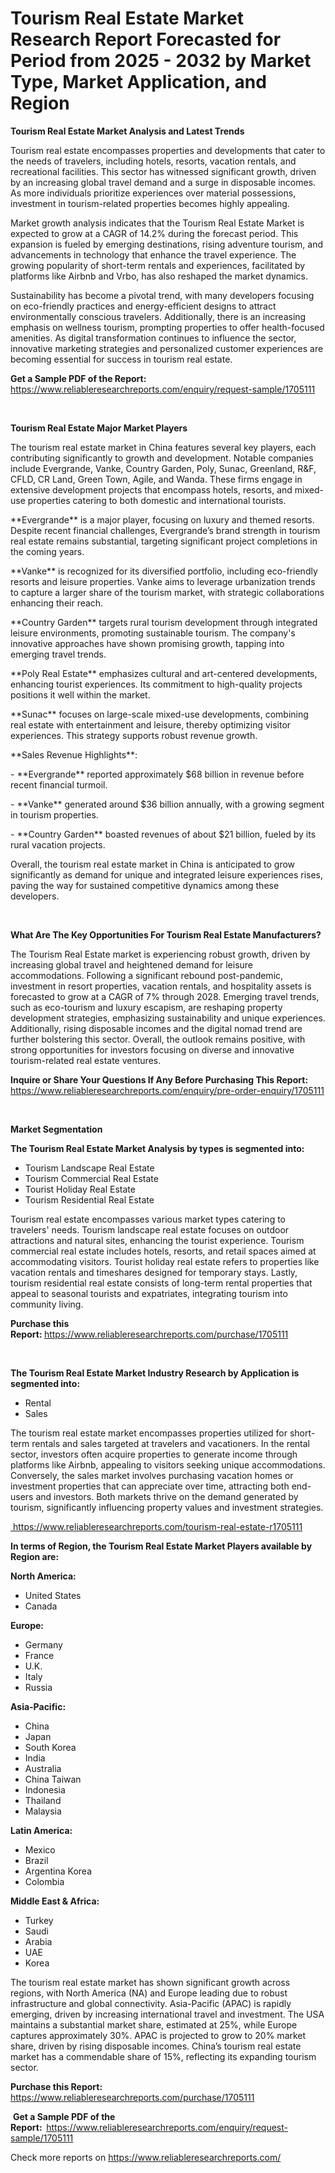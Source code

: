 <p><h1>Tourism Real Estate Market Research Report Forecasted for Period from 2025 -  2032 by Market Type, Market Application, and Region</h1></p><p><strong>Tourism Real Estate Market Analysis and Latest Trends</strong></p>
<p><p>Tourism real estate encompasses properties and developments that cater to the needs of travelers, including hotels, resorts, vacation rentals, and recreational facilities. This sector has witnessed significant growth, driven by an increasing global travel demand and a surge in disposable incomes. As more individuals prioritize experiences over material possessions, investment in tourism-related properties becomes highly appealing.</p><p>Market growth analysis indicates that the Tourism Real Estate Market is expected to grow at a CAGR of 14.2% during the forecast period. This expansion is fueled by emerging destinations, rising adventure tourism, and advancements in technology that enhance the travel experience. The growing popularity of short-term rentals and experiences, facilitated by platforms like Airbnb and Vrbo, has also reshaped the market dynamics.</p><p>Sustainability has become a pivotal trend, with many developers focusing on eco-friendly practices and energy-efficient designs to attract environmentally conscious travelers. Additionally, there is an increasing emphasis on wellness tourism, prompting properties to offer health-focused amenities. As digital transformation continues to influence the sector, innovative marketing strategies and personalized customer experiences are becoming essential for success in tourism real estate.</p></p>
<p><strong>Get a Sample PDF of the Report:&nbsp;</strong> <a href="https://www.reliableresearchreports.com/enquiry/request-sample/1705111?utm_campaign=3022&utm_medium=2&utm_source=Github&utm_content=ia&utm_term=30032025&utm_id=tourism-real-estate">https://www.reliableresearchreports.com/enquiry/request-sample/1705111</a></p>
<p>&nbsp;</p>
<p><strong>Tourism Real Estate Major Market Players</strong></p>
<p><p>The tourism real estate market in China features several key players, each contributing significantly to growth and development. Notable companies include Evergrande, Vanke, Country Garden, Poly, Sunac, Greenland, R&F, CFLD, CR Land, Green Town, Agile, and Wanda. These firms engage in extensive development projects that encompass hotels, resorts, and mixed-use properties catering to both domestic and international tourists.</p><p>**Evergrande** is a major player, focusing on luxury and themed resorts. Despite recent financial challenges, Evergrande’s brand strength in tourism real estate remains substantial, targeting significant project completions in the coming years.</p><p>**Vanke** is recognized for its diversified portfolio, including eco-friendly resorts and leisure properties. Vanke aims to leverage urbanization trends to capture a larger share of the tourism market, with strategic collaborations enhancing their reach.</p><p>**Country Garden** targets rural tourism development through integrated leisure environments, promoting sustainable tourism. The company's innovative approaches have shown promising growth, tapping into emerging travel trends.</p><p>**Poly Real Estate** emphasizes cultural and art-centered developments, enhancing tourist experiences. Its commitment to high-quality projects positions it well within the market.</p><p>**Sunac** focuses on large-scale mixed-use developments, combining real estate with entertainment and leisure, thereby optimizing visitor experiences. This strategy supports robust revenue growth.</p><p>**Sales Revenue Highlights**:</p><p>- **Evergrande** reported approximately $68 billion in revenue before recent financial turmoil.</p><p>- **Vanke** generated around $36 billion annually, with a growing segment in tourism properties.</p><p>- **Country Garden** boasted revenues of about $21 billion, fueled by its rural vacation projects.</p><p>Overall, the tourism real estate market in China is anticipated to grow significantly as demand for unique and integrated leisure experiences rises, paving the way for sustained competitive dynamics among these developers.</p></p>
<p>&nbsp;</p>
<p><strong>What Are The Key Opportunities For Tourism Real Estate Manufacturers?</strong></p>
<p><p>The Tourism Real Estate market is experiencing robust growth, driven by increasing global travel and heightened demand for leisure accommodations. Following a significant rebound post-pandemic, investment in resort properties, vacation rentals, and hospitality assets is forecasted to grow at a CAGR of 7% through 2028. Emerging travel trends, such as eco-tourism and luxury escapism, are reshaping property development strategies, emphasizing sustainability and unique experiences. Additionally, rising disposable incomes and the digital nomad trend are further bolstering this sector. Overall, the outlook remains positive, with strong opportunities for investors focusing on diverse and innovative tourism-related real estate ventures.</p></p>
<p><strong>Inquire or Share Your Questions If Any Before Purchasing This Report:</strong> <a href="https://www.reliableresearchreports.com/enquiry/pre-order-enquiry/1705111?utm_campaign=3022&utm_medium=2&utm_source=Github&utm_content=ia&utm_term=30032025&utm_id=tourism-real-estate">https://www.reliableresearchreports.com/enquiry/pre-order-enquiry/1705111</a></p>
<p>&nbsp;</p>
<p><strong>Market Segmentation</strong></p>
<p><strong>The Tourism Real Estate Market Analysis by types is segmented into:</strong></p>
<p><ul><li>Tourism Landscape Real Estate</li><li>Tourism Commercial Real Estate</li><li>Tourist Holiday Real Estate</li><li>Tourism Residential Real Estate</li></ul></p>
<p><p>Tourism real estate encompasses various market types catering to travelers' needs. Tourism landscape real estate focuses on outdoor attractions and natural sites, enhancing the tourist experience. Tourism commercial real estate includes hotels, resorts, and retail spaces aimed at accommodating visitors. Tourist holiday real estate refers to properties like vacation rentals and timeshares designed for temporary stays. Lastly, tourism residential real estate consists of long-term rental properties that appeal to seasonal tourists and expatriates, integrating tourism into community living.</p></p>
<p><strong>Purchase this Report:&nbsp;</strong><a href="https://www.reliableresearchreports.com/purchase/1705111?utm_campaign=3022&utm_medium=2&utm_source=Github&utm_content=ia&utm_term=30032025&utm_id=tourism-real-estate">https://www.reliableresearchreports.com/purchase/1705111</a></p>
<p>&nbsp;</p>
<p><strong>The Tourism Real Estate Market Industry Research by Application is segmented into:</strong></p>
<p><ul><li>Rental</li><li>Sales</li></ul></p>
<p><p>The tourism real estate market encompasses properties utilized for short-term rentals and sales targeted at travelers and vacationers. In the rental sector, investors often acquire properties to generate income through platforms like Airbnb, appealing to visitors seeking unique accommodations. Conversely, the sales market involves purchasing vacation homes or investment properties that can appreciate over time, attracting both end-users and investors. Both markets thrive on the demand generated by tourism, significantly influencing property values and investment strategies.</p></p>
<p><a href="https://www.reliableresearchreports.com/tourism-real-estate-r1705111?utm_campaign=3022&utm_medium=2&utm_source=Github&utm_content=ia&utm_term=30032025&utm_id=tourism-real-estate">&nbsp;https://www.reliableresearchreports.com/tourism-real-estate-r1705111</a></p>
<p><strong>In terms of Region, the Tourism Real Estate Market Players available by Region are:</strong></p>
<p>
    <p> <strong> North America: </strong>
        <ul>
            <li>United States</li>
            <li>Canada</li>
        </ul>
        </p> 
    <p> <strong> Europe: </strong>
        <ul>
            <li>Germany</li>
            <li>France</li>
            <li>U.K.</li>
            <li>Italy</li>
            <li>Russia</li>
        </ul>
        </p> 
    <p> <strong> Asia-Pacific: </strong>
        <ul>
            <li>China</li>
            <li>Japan</li>
            <li>South Korea</li>
            <li>India</li>
            <li>Australia</li>
            <li>China Taiwan</li>
            <li>Indonesia</li>
            <li>Thailand</li>
            <li>Malaysia</li>
        </ul>
        </p> 
    <p> <strong> Latin America: </strong>
        <ul>
            <li>Mexico</li>
            <li>Brazil</li>
            <li>Argentina Korea</li>
            <li>Colombia</li>
        </ul>
        </p> 
    <p> <strong> Middle East & Africa: </strong>
        <ul>
            <li>Turkey</li>
            <li>Saudi</li>
            <li>Arabia</li>
            <li>UAE</li>
            <li>Korea</li>
        </ul>
    </p>
    </p>
<p><p>The tourism real estate market has shown significant growth across regions, with North America (NA) and Europe leading due to robust infrastructure and global connectivity. Asia-Pacific (APAC) is rapidly emerging, driven by increasing international travel and investment. The USA maintains a substantial market share, estimated at 25%, while Europe captures approximately 30%. APAC is projected to grow to 20% market share, driven by rising disposable incomes. China’s tourism real estate market has a commendable share of 15%, reflecting its expanding tourism sector.</p></p>
<p><strong>Purchase this Report: </strong><a href="https://www.reliableresearchreports.com/purchase/1705111?utm_campaign=3022&utm_medium=2&utm_source=Github&utm_content=ia&utm_term=30032025&utm_id=tourism-real-estate">https://www.reliableresearchreports.com/purchase/1705111</a></p>
<p>&nbsp;<strong>Get a Sample PDF of the Report:&nbsp;&nbsp;</strong><a href="https://www.reliableresearchreports.com/enquiry/request-sample/1705111?utm_campaign=3022&utm_medium=2&utm_source=Github&utm_content=ia&utm_term=30032025&utm_id=tourism-real-estate">https://www.reliableresearchreports.com/enquiry/request-sample/1705111</a></p>
<p><strong></strong></p>
<p>Check more reports on <a href="https://www.reliableresearchreports.com/?utm_campaign=3022&utm_medium=2&utm_source=Github&utm_content=ia&utm_term=30032025&utm_id=tourism-real-estate">https://www.reliableresearchreports.com/</a></p>